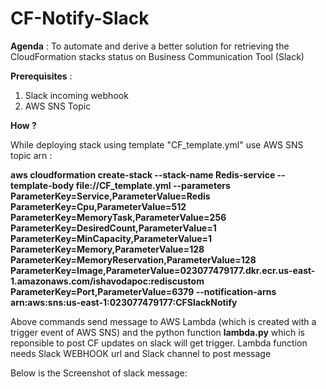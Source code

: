 # CF-Notify-Slack

**Agenda** :
To automate and derive a better solution for retrieving the CloudFormation stacks status on Business Communication Tool (Slack)

**Prerequisites** :
1. Slack incoming webhook
2. AWS SNS Topic

**How ?** 

While deploying stack using template "CF_template.yml" use AWS SNS topic arn :

**aws cloudformation create-stack --stack-name Redis-service --template-body file://CF_template.yml --parameters ParameterKey=Service,ParameterValue=Redis  ParameterKey=Cpu,ParameterValue=512 ParameterKey=MemoryTask,ParameterValue=256 ParameterKey=DesiredCount,ParameterValue=1 ParameterKey=MinCapacity,ParameterValue=1 ParameterKey=Memory,ParameterValue=128 ParameterKey=MemoryReservation,ParameterValue=128 ParameterKey=Image,ParameterValue=023077479177.dkr.ecr.us-east-1.amazonaws.com/ishavodapoc:rediscustom ParameterKey=Port,ParameterValue=6379 --notification-arns arn:aws:sns:us-east-1:023077479177:CFSlackNotify**

Above commands send message to AWS Lambda (which is created with a trigger event of AWS SNS) and the python function **lambda.py** which is reponsible to post CF updates on slack will get trigger.
Lambda function needs Slack WEBHOOK url and Slack channel to post message

Below is the Screenshot of slack message:



